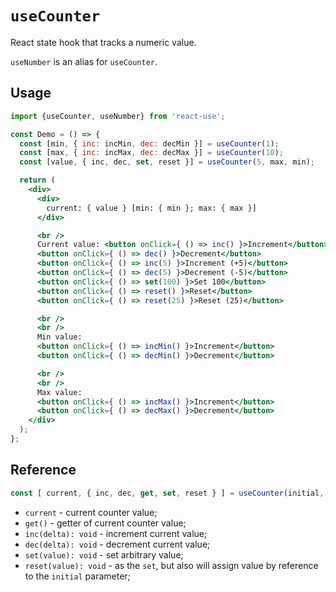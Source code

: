 # `useCounter`

React state hook that tracks a numeric value.

`useNumber` is an alias for `useCounter`.


## Usage

```jsx
import {useCounter, useNumber} from 'react-use';

const Demo = () => {
  const [min, { inc: incMin, dec: decMin }] = useCounter(1);
  const [max, { inc: incMax, dec: decMax }] = useCounter(10);
  const [value, { inc, dec, set, reset }] = useCounter(5, max, min);

  return (
    <div>
      <div>
        current: { value } [min: { min }; max: { max }]
      </div>

      <br />
      Current value: <button onClick={ () => inc() }>Increment</button>
      <button onClick={ () => dec() }>Decrement</button>
      <button onClick={ () => inc(5) }>Increment (+5)</button>
      <button onClick={ () => dec(5) }>Decrement (-5)</button>
      <button onClick={ () => set(100) }>Set 100</button>
      <button onClick={ () => reset() }>Reset</button>
      <button onClick={ () => reset(25) }>Reset (25)</button>

      <br />
      <br />
      Min value:
      <button onClick={ () => incMin() }>Increment</button>
      <button onClick={ () => decMin() }>Decrement</button>

      <br />
      <br />
      Max value:
      <button onClick={ () => incMax() }>Increment</button>
      <button onClick={ () => decMax() }>Decrement</button>
    </div>
  );
};
```


## Reference

```ts 
const [ current, { inc, dec, get, set, reset } ] = useCounter(initial, max | null = null, min | null = null);
```
- `current` - current counter value;
- `get()` - getter of current counter value;
- `inc(delta): void` - increment current value;
- `dec(delta): void` - decrement current value;
- `set(value): void` - set arbitrary value;
- `reset(value): void` - as the `set`, but also will assign value by reference to the `initial` parameter;
